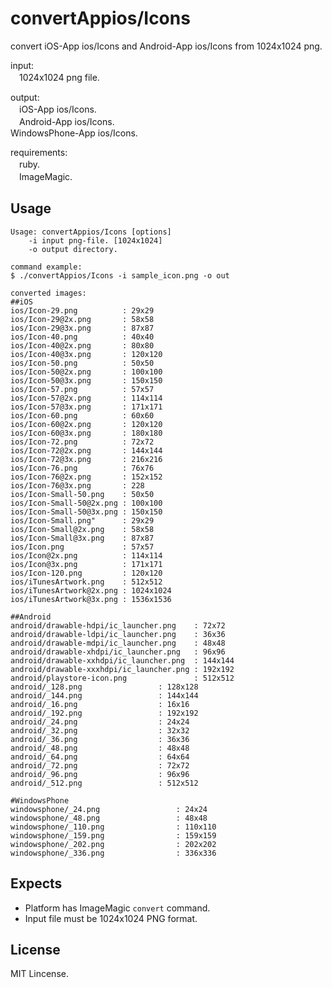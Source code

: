 convertAppios/Icons
===============

convert iOS-App ios/Icons and Android-App ios/Icons from 1024x1024 png.

input:<br>
　1024x1024 png file.<br>

output:<br>
　iOS-App ios/Icons.<br>
　Android-App ios/Icons.<br>	
  WindowsPhone-App ios/Icons.<br>

requirements:<br>
　ruby.<br>
　ImageMagic.<br>

## Usage

```
Usage: convertAppios/Icons [options]
    -i input png-file. [1024x1024]
    -o output directory.

command example:
$ ./convertAppios/Icons -i sample_icon.png -o out

converted images:
##iOS
ios/Icon-29.png          : 29x29
ios/Icon-29@2x.png       : 58x58
ios/Icon-29@3x.png       : 87x87
ios/Icon-40.png          : 40x40
ios/Icon-40@2x.png       : 80x80
ios/Icon-40@3x.png       : 120x120
ios/Icon-50.png          : 50x50
ios/Icon-50@2x.png       : 100x100
ios/Icon-50@3x.png       : 150x150
ios/Icon-57.png          : 57x57
ios/Icon-57@2x.png       : 114x114
ios/Icon-57@3x.png       : 171x171
ios/Icon-60.png          : 60x60
ios/Icon-60@2x.png       : 120x120
ios/Icon-60@3x.png       : 180x180
ios/Icon-72.png          : 72x72
ios/Icon-72@2x.png       : 144x144
ios/Icon-72@3x.png       : 216x216
ios/Icon-76.png          : 76x76
ios/Icon-76@2x.png       : 152x152
ios/Icon-76@3x.png       : 228
ios/Icon-Small-50.png    : 50x50
ios/Icon-Small-50@2x.png : 100x100
ios/Icon-Small-50@3x.png : 150x150
ios/Icon-Small.png"      : 29x29
ios/Icon-Small@2x.png    : 58x58
ios/Icon-Small@3x.png    : 87x87
ios/Icon.png             : 57x57
ios/Icon@2x.png          : 114x114
ios/Icon@3x.png          : 171x171
ios/Icon-120.png         : 120x120
ios/iTunesArtwork.png    : 512x512
ios/iTunesArtwork@2x.png : 1024x1024
ios/iTunesArtwork@3x.png : 1536x1536

##Android
android/drawable-hdpi/ic_launcher.png    : 72x72
android/drawable-ldpi/ic_launcher.png    : 36x36
android/drawable-mdpi/ic_launcher.png    : 48x48
android/drawable-xhdpi/ic_launcher.png   : 96x96
android/drawable-xxhdpi/ic_launcher.png  : 144x144
android/drawable-xxxhdpi/ic_launcher.png : 192x192
android/playstore-icon.png               : 512x512
android/_128.png 				 : 128x128
android/_144.png 				 : 144x144
android/_16.png 				 : 16x16
android/_192.png 				 : 192x192
android/_24.png 				 : 24x24
android/_32.png 				 : 32x32
android/_36.png 				 : 36x36
android/_48.png 				 : 48x48
android/_64.png 				 : 64x64
android/_72.png 				 : 72x72
android/_96.png 				 : 96x96
android/_512.png 				 : 512x512

#WindowsPhone
windowsphone/_24.png 				 : 24x24
windowsphone/_48.png 				 : 48x48
windowsphone/_110.png 				 : 110x110
windowsphone/_159.png 				 : 159x159
windowsphone/_202.png 				 : 202x202
windowsphone/_336.png 				 : 336x336

````

## Expects
- Platform has ImageMagic `convert` command.
- Input file must be 1024x1024 PNG format.

## License
MIT Lincense.
